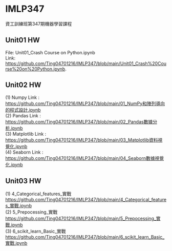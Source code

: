 # IMLP347
資工訓練班第347期機器學習課程

## Unit01 HW ##
  File: Unit01_Crash Course on Python.ipynb  <br>
  Link: https://github.com/Ting04701216/IMLP347/blob/main/Unit01_Crash%20Course%20on%20Python.ipynb. <br>

## Unit02 HW ##
  (1) Numpy Link : <br>
      https://github.com/Ting04701216/IMLP347/blob/main/01_NumPy和陣列導向的程式設計.ipynb <br>
  (2) Pandas Link : <br>
      https://github.com/Ting04701216/IMLP347/blob/main/02_Pandas數據分析.ipynb <br>
  (3) Matplotlib Link : <br>
      https://github.com/Ting04701216/IMLP347/blob/main/03_Matplotlib資料視覺化.ipynb <br>
  (4) Seaborn Link : <br>
      https://github.com/Ting04701216/IMLP347/blob/main/04_Seaborn數據視覺化.ipynb
     
## Unit03 HW ##
  (1) 4_Categorical_features_實戰 <br>
      https://github.com/Ting04701216/IMLP347/blob/main/4_Categorical_features_實戰.ipynb <br>
  (2) 5_Prepocessing_實戰 <br>
      https://github.com/Ting04701216/IMLP347/blob/main/5_Prepocessing_實戰.ipynb <br>
  (3) 6_scikit_learn_Basic_實戰 <br>
      https://github.com/Ting04701216/IMLP347/blob/main/6_scikit_learn_Basic_實戰.ipynb <br>
